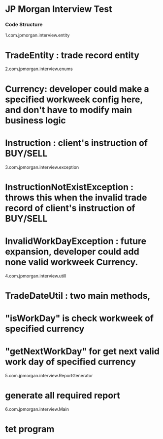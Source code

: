 # JP Morgan Interview Test


### Code Structure
1.com.jpmorgan.interview.entity
  # TradeEntity : trade record entity

2.com.jpmorgan.interview.enums
  # Currency: developer could make a specified workweek config here, and don't have to modify main business logic
  # Instruction : client's instruction of BUY/SELL

3.com.jpmorgan.interview.exception
  # InstructionNotExistException : throws this when the invalid trade record of client's instruction of BUY/SELL
  # InvalidWorkDayException : future expansion, developer could add none valid workweek Currency.

4.com.jpmorgan.interview.utill
  # TradeDateUtil : two main methods,
  # "isWorkDay" is check workweek of specified currency
  # "getNextWorkDay" for get next valid work day of specified currency

5.com.jpmorgan.interview.ReportGenerator
  # generate all required report

6.com.jpmorgan.interview.Main
  # tet program